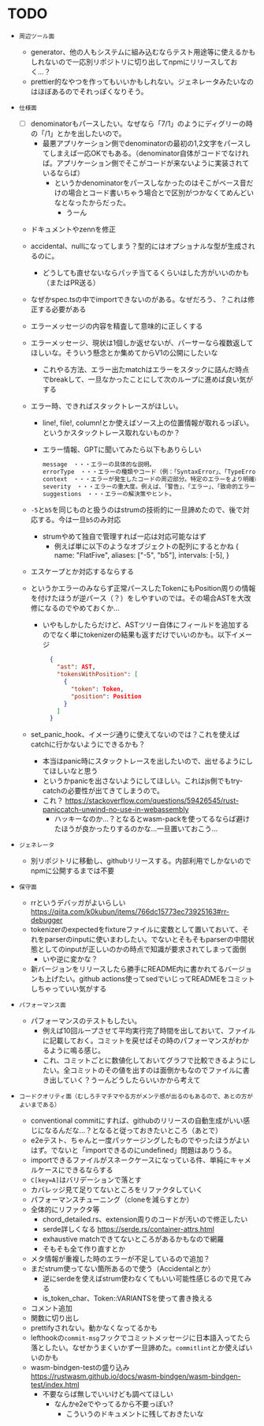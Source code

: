 # TODO

- `周辺ツール面`
  - generator、他の人もシステムに組み込むならテスト用途等に使えるかもしれないので一応別リポジトリに切り出してnpmにリリースしておく…？
  - prettier的なやつを作ってもいいかもしれない。ジェネレータみたいなのはほぼあるのでそれっぽくなりそう。

- `仕様面`
  - [ ] denominatorもパースしたい。なぜなら「7/1」のようにディグリーの時の「/1」とかを出したいので。
    - 最悪アプリケーション側でdenominatorの最初の1,2文字をパースしてしまえば一応OKでもある。（denominator自体がコードでなければ。アプリケーション側でそこがコードが来ないように実装されているならば）
      - というかdenominatorをパースしなかったのはそこがベース音だけの場合とコード書いちゃう場合とで区別がつかなくてめんどいなとなったからだった。
        - うーん
  - ドキュメントやzennを修正
  - accidental、nullになってしまう？型的にはオプショナルな型が生成されるのに。
    - どうしても直せないならパッチ当てるくらいはした方がいいのかも（またはPR送る）
  - なぜかspec.tsの中でimportできないのがある。なぜだろう、？これは修正する必要がある
  - エラーメッセージの内容を精査して意味的に正しくする
  - エラーメッセージ、現状は1個しか返せないが、パーサーなら複数返してほしいな。そういう懸念とか集めてからV1の公開にしたいな
    - これやる方法、エラー出たmatchはエラーをスタックに詰んだ時点でbreakして、一旦なかったことにして次のループに進めば良い気がする
  - エラー時、できればスタックトレースがほしい。
    - line!, file!, column!とか使えばソース上の位置情報が取れるっぽい。というかスタックトレース取れないものか？
    - エラー情報、GPTに聞いてみたら以下もありらしい

      ```txt
      message　・・・エラーの具体的な説明。
      errorType　・・・エラーの種類やコード（例：「SyntaxError」、「TypeError」など）。
      context　・・・エラーが発生したコードの周辺部分。特定のエラーをより明確に理解するのに役立ちます。
      severity　・・・エラーの重大度。例えば、「警告」、「エラー」、「致命的エラー」など。
      suggestions　・・・エラーの解決策やヒント。
      ```

  - `-5`と`b5`を同じものと扱うのはstrumの技術的に一旦諦めたので、後で対応する。今は一旦`b5`のみ対応
    - strumやめて独自で管理すれば一応は対応可能なはず
      - 例えば単に以下のようなオブジェクトの配列にするとかね
        {
          name: "FlatFive",
          aliases: ["-5", "b5"],
          intervals: [-5],
        }
  - エスケープとか対応するならする
  - というかエラーのみならず正常パースしたTokenにもPosition周りの情報を付けたほうが逆パース（？）をしやすいのでは。その場合ASTを大改修になるのでやめておくか…
    - いやもしかしたらだけど、ASTツリー自体にフィールドを追加するのでなく単にtokenizerの結果も返すだけでいいのかも。以下イメージ

      ```json
        {
          "ast": AST,
          "tokensWithPosition": [
            {
              "token": Token,
              "position": Position
            }
          ]
        }
      ```

  - set_panic_hook、イメージ通りに使えてないのでは？これを使えばcatchに行かないようにできるかも？
    - 本当はpanic時にスタックトレースを出したいので、出せるようにしてほしいなと思う
    - というかpanicを出さないようにしてほしい。これはjs側でもtry-catchの必要性が出てきてしまうので。
    - これ？ <https://stackoverflow.com/questions/59426545/rust-paniccatch-unwind-no-use-in-webassembly>
      - ハッキーなのか…？となるとwasm-packを使ってるならば避けたほうが良かったりするのかな…一旦置いておこう…

- `ジェネレータ`
  - 別リポジトリに移動し、githubリリースする。内部利用でしかないのでnpmに公開するまでは不要

- `保守面`
  - rrというデバッガがよいらしい <https://qiita.com/k0kubun/items/766dc15773ec73925163#rr-debugger>
  - tokenizerのexpectedをfixtureファイルに変数として置いておいて、それをparserのinputに使いまわしたい。でないとそもそもparserの中間状態としてのinputが正しいのかの時点で知識が要求されてしまって面倒
    - いや逆に変かな？
  - 新バージョンをリリースしたら勝手にREADME内に書かれてるバージョンも上げたい。github actions使ってsedでいじってREADMEをコミットしちゃっていい気がする

- `パフォーマンス面`
  - パフォーマンスのテストもしたい。
    - 例えば10回ループさせて平均実行完了時間を出しておいて、ファイルに記載しておく。コミットを戻せばその時のパフォーマンスがわかるように鳴る感じ。
    - これ、コミットごとに数値化しておいてグラフで比較できるようにしたい。全コミットのその値を出すのは面倒かもなのでファイルに書き出していく？うーんどうしたらいいかから考えて

- `コードクオリティ面（むしろチマチマやる方がメンテ感が出るのもあるので、あとの方がよいまである）`
  - conventional commitにすれば、githubのリリースの自動生成がいい感じになるんだな…？となると従っておきたいところ（あとで）
  - e2eテスト、ちゃんと一度パッケージングしたものでやったほうがよいはず。でないと「importできるのにundefined」問題はありうる。
  - importできるファイルがスネークケースになっている件、単純にキャメルケースにできるならする
  - `C[key=A]`はバリデーションで落とす
  - カバレッジ見て足りてないところをリファクタしていく
  - パフォーマンスチューニング（cloneを減らすとか）
  - 全体的にリファクタ等
    - chord_detailed.rs、extension周りのコードが汚いので修正したい
    - serde詳しくなる <https://serde.rs/container-attrs.html>
    - exhaustive matchできてないところがあるかもなので網羅
    - そもそも全て作り直すとか
  - メタ情報が重複した時のエラーが不足しているので追加？
  - まだstrum使ってない箇所あるので使う（Accidentalとか）
    - 逆にserdeを使えばstrum使わなくてもいい可能性感じるので見てみる
    - is_token_char、Token::VARIANTSを使って書き換える
  - コメント追加
  - 関数に切り出し
  - prettifyされない。動かなくなってるかも
  - lefthookの`commit-msg`フックでコミットメッセージに日本語入ってたら落としたい。なぜかうまくいかず一旦諦めた。`commitlint`とか使えばいいのかも
  - wasm-bindgen-testの盛り込み <https://rustwasm.github.io/docs/wasm-bindgen/wasm-bindgen-test/index.html>
    - 不要ならば無しでいいけども調べてほしい
      - なんかe2eでやってるから不要っぽい?
        - こういうのドキュメントに残しておきたいな
